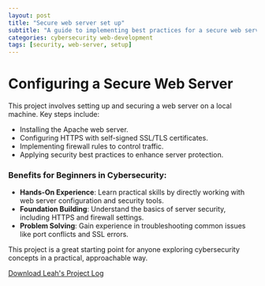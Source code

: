 ```yaml
---
layout: post
title: "Secure web server set up"
subtitle: "A guide to implementing best practices for a secure web server."
categories: cybersecurity web-development
tags: [security, web-server, setup]
---
```

# Configuring a Secure Web Server

This project involves setting up and securing a web server on a local machine. Key steps include:
- Installing the Apache web server.
- Configuring HTTPS with self-signed SSL/TLS certificates.
- Implementing firewall rules to control traffic.
- Applying security best practices to enhance server protection.

### Benefits for Beginners in Cybersecurity:
- **Hands-On Experience**: Learn practical skills by directly working with web server configuration and security tools.
- **Foundation Building**: Understand the basics of server security, including HTTPS and firewall settings.
- **Problem Solving**: Gain experience in troubleshooting common issues like port conflicts and SSL errors.

This project is a great starting point for anyone exploring cybersecurity concepts in a practical, approachable way.



[Download Leah's Project Log](https://github.com/Leah-nanjala/Leah-nanjala.github.io/blob/main/_posts/Leah_project_log.docx)
